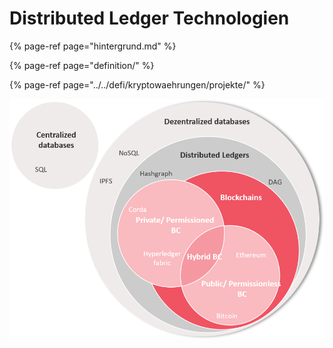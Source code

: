 # Distributed Ledger Technologien

{% page-ref page="hintergrund.md" %}

{% page-ref page="definition/" %}

{% page-ref page="../../defi/kryptowaehrungen/projekte/" %}





![](../../.gitbook/assets/databasetypes.png)

